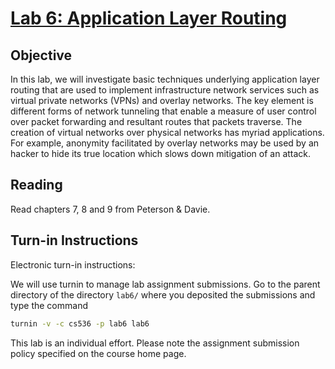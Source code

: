 # [Lab 6: Application Layer Routing](https://www.cs.purdue.edu/homes/park/cs536/lab6/lab6.html)

## Objective

In this lab, we will investigate basic techniques underlying application layer
routing that are used to implement infrastructure network services such as
virtual private networks (VPNs) and overlay networks. The key element is
different forms of network tunneling that enable a measure of user control over
packet forwarding and resultant routes that packets traverse. The creation of
virtual networks over physical networks has myriad applications. For example,
anonymity facilitated by overlay networks may be used by an hacker to hide its
true location which slows down mitigation of an attack.

## Reading

Read chapters 7, 8 and 9 from Peterson & Davie.

## Turn-in Instructions

Electronic turn-in instructions:

We will use turnin to manage lab assignment submissions. Go to the parent
directory of the directory `lab6/` where you deposited the submissions and type
the command

```sh
turnin -v -c cs536 -p lab6 lab6
```

This lab is an individual effort. Please note the assignment submission policy
specified on the course home page.
